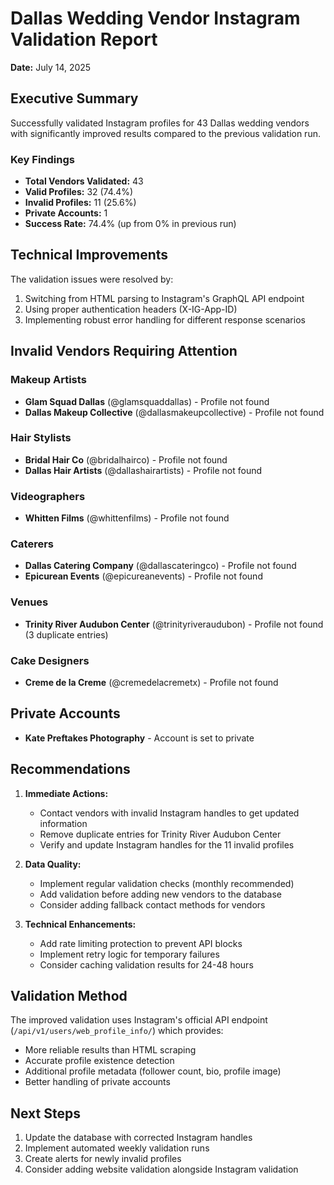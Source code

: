 # Dallas Wedding Vendor Instagram Validation Report
**Date:** July 14, 2025

## Executive Summary

Successfully validated Instagram profiles for 43 Dallas wedding vendors with significantly improved results compared to the previous validation run.

### Key Findings

- **Total Vendors Validated:** 43
- **Valid Profiles:** 32 (74.4%)
- **Invalid Profiles:** 11 (25.6%)
- **Private Accounts:** 1
- **Success Rate:** 74.4% (up from 0% in previous run)

## Technical Improvements

The validation issues were resolved by:
1. Switching from HTML parsing to Instagram's GraphQL API endpoint
2. Using proper authentication headers (X-IG-App-ID)
3. Implementing robust error handling for different response scenarios

## Invalid Vendors Requiring Attention

### Makeup Artists
- **Glam Squad Dallas** (@glamsquaddallas) - Profile not found
- **Dallas Makeup Collective** (@dallasmakeupcollective) - Profile not found

### Hair Stylists
- **Bridal Hair Co** (@bridalhairco) - Profile not found
- **Dallas Hair Artists** (@dallashairartists) - Profile not found

### Videographers
- **Whitten Films** (@whittenfilms) - Profile not found

### Caterers
- **Dallas Catering Company** (@dallascateringco) - Profile not found
- **Epicurean Events** (@epicureanevents) - Profile not found

### Venues
- **Trinity River Audubon Center** (@trinityriveraudubon) - Profile not found (3 duplicate entries)

### Cake Designers
- **Creme de la Creme** (@cremedelacremetx) - Profile not found

## Private Accounts
- **Kate Preftakes Photography** - Account is set to private

## Recommendations

1. **Immediate Actions:**
   - Contact vendors with invalid Instagram handles to get updated information
   - Remove duplicate entries for Trinity River Audubon Center
   - Verify and update Instagram handles for the 11 invalid profiles

2. **Data Quality:**
   - Implement regular validation checks (monthly recommended)
   - Add validation before adding new vendors to the database
   - Consider adding fallback contact methods for vendors

3. **Technical Enhancements:**
   - Add rate limiting protection to prevent API blocks
   - Implement retry logic for temporary failures
   - Consider caching validation results for 24-48 hours

## Validation Method

The improved validation uses Instagram's official API endpoint (`/api/v1/users/web_profile_info/`) which provides:
- More reliable results than HTML scraping
- Accurate profile existence detection
- Additional profile metadata (follower count, bio, profile image)
- Better handling of private accounts

## Next Steps

1. Update the database with corrected Instagram handles
2. Implement automated weekly validation runs
3. Create alerts for newly invalid profiles
4. Consider adding website validation alongside Instagram validation